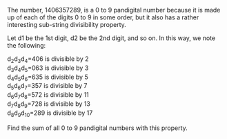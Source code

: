 The number, 1406357289, is a 0 to 9 pandigital number because it is made up of each of the digits 0 to 9 in some order, but it also has a rather interesting sub-string divisibility property.


Let d1 be the 1st digit, d2 be the 2nd digit, and so on. In this way, we note the following:


d<sub>2</sub>d<sub>3</sub>d<sub>4</sub>=406 is divisible by 2\
d<sub>3</sub>d<sub>4</sub>d<sub>5</sub>=063 is divisible by 3\
d<sub>4</sub>d<sub>5</sub>d<sub>6</sub>=635 is divisible by 5\
d<sub>5</sub>d<sub>6</sub>d<sub>7</sub>=357 is divisible by 7\
d<sub>6</sub>d<sub>7</sub>d<sub>8</sub>=572 is divisible by 11\
d<sub>7</sub>d<sub>8</sub>d<sub>9</sub>=728 is divisible by 13\
d<sub>8</sub>d<sub>9</sub>d<sub>10</sub>=289 is divisible by 17


Find the sum of all 0 to 9 pandigital numbers with this property.